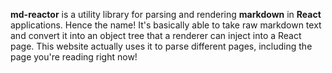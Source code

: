 **md-reactor** is a utility library for parsing and rendering **markdown** in **React** applications. Hence the name! It's basically able to take raw markdown text and convert it into an object tree that a renderer can inject into a React page. This website actually uses it to parse different pages, including the page you're reading right now!